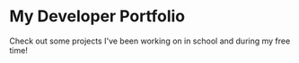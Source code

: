 # My Developer Portfolio

Check out some projects I've been working on in school and during my free time!





